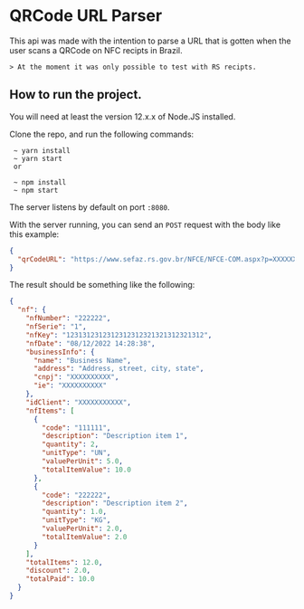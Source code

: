 # QRCode URL Parser

This api was made with the intention to parse a URL that is gotten when the user scans a QRCode on NFC recipts in Brazil.

    > At the moment it was only possible to test with RS recipts.

## How to run the project.

You will need at least the version 12.x.x of Node.JS installed.

Clone the repo, and run the following commands:

```shell
 ~ yarn install
 ~ yarn start
 or

 ~ npm install
 ~ npm start
```

The server listens by default on port `:8080`.

With the server running, you can send an `POST` request with the body like this example:

```json
{
  "qrCodeURL": "https://www.sefaz.rs.gov.br/NFCE/NFCE-COM.aspx?p=XXXXXXXXXXXXXXXXXXXXXXXXXXXXXXXXXXXXXXXXX|2|1|1|XXXXXXXXXXXXXXXXXXXXXXXXXXXXXXXXXXXXXXXXX"
}
```

The result should be something like the following:

```json
{
  "nf": {
    "nfNumber": "222222",
    "nfSerie": "1",
    "nfKey": "1231312312312312312321321312321312",
    "nfDate": "08/12/2022 14:28:38",
    "businessInfo": {
      "name": "Business Name",
      "address": "Address, street, city, state",
      "cnpj": "XXXXXXXXXX",
      "ie": "XXXXXXXXXX"
    },
    "idClient": "XXXXXXXXXXX",
    "nfItems": [
      {
        "code": "111111",
        "description": "Description item 1",
        "quantity": 2,
        "unitType": "UN",
        "valuePerUnit": 5.0,
        "totalItemValue": 10.0
      },
      {
        "code": "222222",
        "description": "Description item 2",
        "quantity": 1.0,
        "unitType": "KG",
        "valuePerUnit": 2.0,
        "totalItemValue": 2.0
      }
    ],
    "totalItems": 12.0,
    "discount": 2.0,
    "totalPaid": 10.0
  }
}
```
